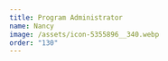 ```yaml
---
title: Program Administrator
name: Nancy
image: /assets/icon-5355896__340.webp
order: "130"
---
```

